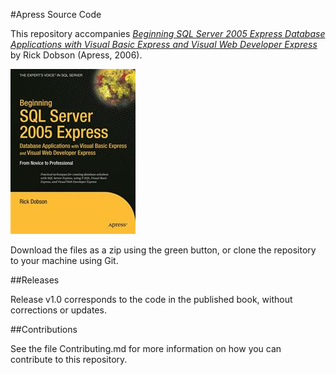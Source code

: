 #Apress Source Code

This repository accompanies [*Beginning SQL Server 2005 Express Database Applications with Visual Basic Express and Visual Web Developer Express*](http://www.apress.com/9781590595237) by Rick Dobson (Apress, 2006).

![Cover image](9781590595237.jpg)

Download the files as a zip using the green button, or clone the repository to your machine using Git.

##Releases

Release v1.0 corresponds to the code in the published book, without corrections or updates.

##Contributions

See the file Contributing.md for more information on how you can contribute to this repository.
